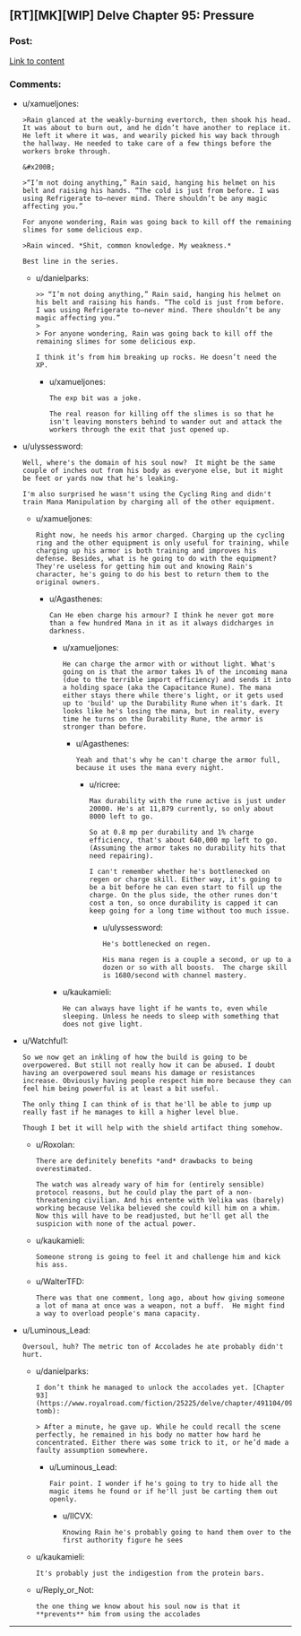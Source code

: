 ## [RT][MK][WIP] Delve Chapter 95: Pressure

### Post:

[Link to content](https://www.royalroad.com/fiction/25225/delve/chapter/497449/095-pressure)

### Comments:

- u/xamueljones:
  ```
  >Rain glanced at the weakly-burning evertorch, then shook his head. It was about to burn out, and he didn’t have another to replace it. He left it where it was, and wearily picked his way back through the hallway. He needed to take care of a few things before the workers broke through.

  &#x200B;

  >“I’m not doing anything,” Rain said, hanging his helmet on his belt and raising his hands. “The cold is just from before. I was using Refrigerate to—never mind. There shouldn’t be any magic affecting you.”

  For anyone wondering, Rain was going back to kill off the remaining slimes for some delicious exp.

  >Rain winced. *Shit, common knowledge. My weakness.*

  Best line in the series.
  ```

  - u/danielparks:
    ```
    >> “I’m not doing anything,” Rain said, hanging his helmet on his belt and raising his hands. “The cold is just from before. I was using Refrigerate to—never mind. There shouldn’t be any magic affecting you.”
    >
    > For anyone wondering, Rain was going back to kill off the remaining slimes for some delicious exp.

    I think it’s from him breaking up rocks. He doesn’t need the XP.
    ```

    - u/xamueljones:
      ```
      The exp bit was a joke.

      The real reason for killing off the slimes is so that he isn't leaving monsters behind to wander out and attack the workers through the exit that just opened up.
      ```

- u/ulyssessword:
  ```
  Well, where's the domain of his soul now?  It might be the same couple of inches out from his body as everyone else, but it might be feet or yards now that he's leaking.

  I'm also surprised he wasn't using the Cycling Ring and didn't train Mana Manipulation by charging all of the other equipment.
  ```

  - u/xamueljones:
    ```
    Right now, he needs his armor charged. Charging up the cycling ring and the other equipment is only useful for training, while charging up his armor is both training and improves his defense. Besides, what is he going to do with the equipment? They're useless for getting him out and knowing Rain's character, he's going to do his best to return them to the original owners.
    ```

    - u/Agasthenes:
      ```
      Can He eben charge his armour? I think he never got more than a few hundred Mana in it as it always didcharges in darkness.
      ```

      - u/xamueljones:
        ```
        He can charge the armor with or without light. What's going on is that the armor takes 1% of the incoming mana (due to the terrible import efficiency) and sends it into a holding space (aka the Capacitance Rune). The mana either stays there while there's light, or it gets used up to 'build' up the Durability Rune when it's dark. It looks like he's losing the mana, but in reality, every time he turns on the Durability Rune, the armor is stronger than before.
        ```

        - u/Agasthenes:
          ```
          Yeah and that's why he can't charge the armor full, because it uses the mana every night.
          ```

          - u/ricree:
            ```
            Max durability with the rune active is just under 20000. He's at 11,879 currently, so only about 8000 left to go.

            So at 0.8 mp per durability and 1% charge efficiency, that's about 640,000 mp left to go. (Assuming the armor takes no durability hits that need repairing).

            I can't remember whether he's bottlenecked on regen or charge skill. Either way, it's going to be a bit before he can even start to fill up the charge. On the plus side, the other runes don't cost a ton, so once durability is capped it can keep going for a long time without too much issue.
            ```

            - u/ulyssessword:
              ```
              He's bottlenecked on regen.  

              His mana regen is a couple a second, or up to a dozen or so with all boosts.  The charge skill is 1680/second with channel mastery.
              ```

      - u/kaukamieli:
        ```
        He can always have light if he wants to, even while sleeping. Unless he needs to sleep with something that does not give light.
        ```

- u/Watchful1:
  ```
  So we now get an inkling of how the build is going to be overpowered. But still not really how it can be abused. I doubt having an overpowered soul means his damage or resistances increase. Obviously having people respect him more because they can feel him being powerful is at least a bit useful.

  The only thing I can think of is that he'll be able to jump up really fast if he manages to kill a higher level blue. 

  Though I bet it will help with the shield artifact thing somehow.
  ```

  - u/Roxolan:
    ```
    There are definitely benefits *and* drawbacks to being overestimated. 

    The watch was already wary of him for (entirely sensible) protocol reasons, but he could play the part of a non-threatening civilian. And his entente with Velika was (barely) working because Velika believed she could kill him on a whim. Now this will have to be readjusted, but he'll get all the suspicion with none of the actual power.
    ```

  - u/kaukamieli:
    ```
    Someone strong is going to feel it and challenge him and kick his ass.
    ```

  - u/WalterTFD:
    ```
    There was that one comment, long ago, about how giving someone a lot of mana at once was a weapon, not a buff.  He might find a way to overload people's mana capacity.
    ```

- u/Luminous_Lead:
  ```
  Oversoul, huh? The metric ton of Accolades he ate probably didn't hurt.
  ```

  - u/danielparks:
    ```
    I don’t think he managed to unlock the accolades yet. [Chapter 93](https://www.royalroad.com/fiction/25225/delve/chapter/491104/093-tomb):

    > After a minute, he gave up. While he could recall the scene perfectly, he remained in his body no matter how hard he concentrated. Either there was some trick to it, or he’d made a faulty assumption somewhere.
    ```

    - u/Luminous_Lead:
      ```
      Fair point. I wonder if he's going to try to hide all the magic items he found or if he'll just be carting them out openly.
      ```

      - u/IICVX:
        ```
        Knowing Rain he's probably going to hand them over to the first authority figure he sees
        ```

  - u/kaukamieli:
    ```
    It's probably just the indigestion from the protein bars.
    ```

  - u/Reply_or_Not:
    ```
    the one thing we know about his soul now is that it **prevents** him from using the accolades
    ```

---

